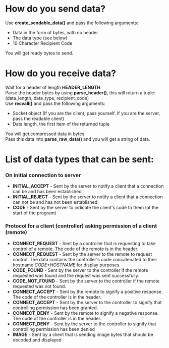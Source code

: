 # How do you send data?
Use **create_sendable_data()** and pass the following arguments:
- Data in the form of bytes, with no header
- The data type (see below)
- 10 Character Recipient Code

You will get ready bytes to send.

# How do you receive data?
Wait for a header of length **HEADER_LENGTH**\
Parse the header bytes by using **parse_header()**, this will return a tuple: (data_length, data_type, recipient_code)\
Use **recvall()** and pass the following arguments:
- Socket object (If you are the client, pass yourself. If you are the server, pass the readable client)
- Data length, the first item of the returned tuple

You will get compressed data in bytes.\
Pass this data into **parse_raw_data()** and you will get a string of data.

# List of data types that can be sent:
### On initial connection to server
* **INITIAL_ACCEPT** - Sent by the server to notify a client that a connection can be and has been established
* **INITIAL_REJECT** - Sent by the server to notify a client that a connection can not be and has not been established
* **CODE** - Sent by the server to indicate the client's code to them (at the start of the program)
### Protocol for a client (controller) asking permission of a client (remote)
* **CONNECT_REQUEST** - Sent by a controller that is requesting to take control of a remote. The code of the remote is in the header.
* **CONNECT_REQUEST** - Sent by the server to the remote to request control. The data contains the controller's code concatenated to their hostname *CODE+HOSTNAME* for display purposes.
* **CODE_FOUND** - Sent by the server to the controller if the remote requested was found and the request was sent successfully.
* **CODE_NOT_FOUND** - Sent by the server to the controller if the remote requested was not found.
* **CONNECT_ACCEPT** - Sent by the remote to signify a positive response. The code of the controller is in the header.
* **CONNECT_ACCEPT** - Sent by the server to the controller to signify that controlling permission has been granted.
* **CONNECT_DENY** - Sent by the remote to signify a negative response. The code of the controller is in the header.
* **CONNECT_DENY** - Sent by the server to the controller to signify that controlling permission has been denied
* **IMAGE** - Sent by a client that is sending image bytes that should be decoded and displayed